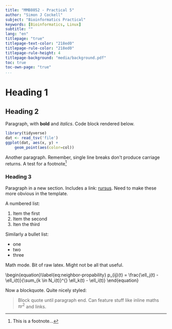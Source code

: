 ```yaml
---
title: "MMB8052 - Practical 5"
author: "Simon J Cockell"
subject: "Bioinformatics Practical"
keywords: [Bioinformatics, Linux]
subtitle: ""
lang: "en"
titlepage: "true"
titlepage-text-color: "218ed0"
titlepage-rule-color: "218ed0"
titlepage-rule-height: 4
titlepage-background: "media/background.pdf"
toc: true
toc-own-page: "true"
...
```


# Heading 1

## Heading 2

Paragraph, with **bold** and _italics_. Code block rendered below.

```r
library(tidyverse)
dat <- read_tsv('file')
ggplot(dat, aes(x, y) + 
    geom_point(aes(color=col))
```

Another paragraph. Remember, single line
breaks don't produce carriage returns. A test for a footnote[^1] 

### Heading 3

Paragraph in a new section. Includes a link:
[rursus](https://sjcockell.me). Need to make these more obvious in the template.

A numbered list:

1. Item the first
2. Item the second
3. Iten the third

Similarly a bullet list:

- one
- two
- three

Math mode. Bit of raw latex. Might not be all that useful.

\begin{equation}\label{eq:neighbor-propability}
    p_{ij}(t) = \frac{\ell_j(t) - \ell_i(t)}{\sum_{k \in N_i(t)}^{} \ell_k(t) - \ell_i(t)}
\end{equation}

Now a blockquote. Quite nicely styled:

> Block quote until paragraph end. Can feature stuff like inline maths $\pi r^2$ 
and links.

  [^1]: This is a footnote...
